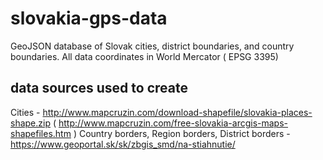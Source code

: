 # slovakia-gps-data
GeoJSON database of Slovak cities, district boundaries, and country boundaries. All data coordinates in World Mercator ( EPSG 3395)
## data sources used to create
Cities - http://www.mapcruzin.com/download-shapefile/slovakia-places-shape.zip ( http://www.mapcruzin.com/free-slovakia-arcgis-maps-shapefiles.htm )
Country borders, Region borders, District borders - https://www.geoportal.sk/sk/zbgis_smd/na-stiahnutie/